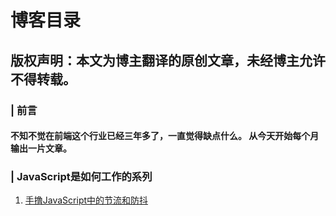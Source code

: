 # 博客目录


## 版权声明：本文为博主翻译的原创文章，未经博主允许不得转载。


### | 前言


####  不知不觉在前端这个行业已经三年多了，一直觉得缺点什么。 从今天开始每个月输出一片文章。

### | JavaScript是如何工作的系列


1. [手撸JavaScript中的节流和防抖](https://github.com/zjq1394288160/Mr.zhang/issues)



